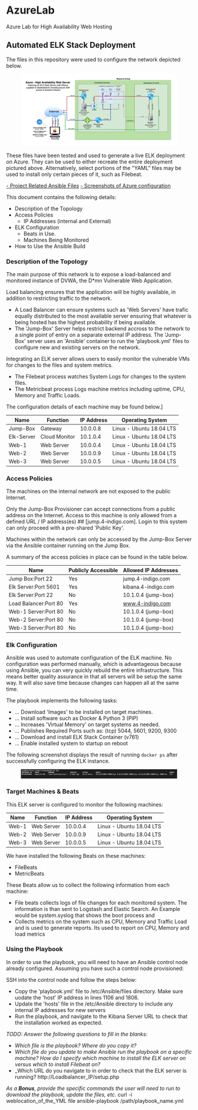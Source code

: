 # AzureLab
Azure Lab for High Availability Web Hosting
## Automated ELK Stack Deployment

The files in this repository were used to configure the network depicted below.

<figure><img src="/Diagrams/Azure.png"><figcaption></figcaption></figure>
These files have been tested and used to generate a live ELK deployment on Azure. They can be used to either recreate the entire deployment pictured above. Alternatively, select portions of the "YAML" files may be used to install only certain pieces of it, such as Filebeat.


<a href="https://github.com/wjanness/Azure/tree/main/Ansible">- Project Related Ansible Files</a>
<a href="https://github.com/wjanness/Azure/tree/main/Homework.md">- Screenshots of Azure configuration</a>

This document contains the following details:
- Description of the Topology
- Access Policies
  - IP Addresses (internal and External)
- ELK Configuration
  - Beats in Use.
  - Machines Being Monitored
- How to Use the Ansible Build


### Description of the Topology

The main purpose of this network is to expose a load-balanced and monitored instance of DVWA, the D*mn Vulnerable Web Application.

Load balancing ensures that the application will be highly available, in addition to restricting traffic to the network.
- A Load Balancer can ensure systems such as 'Web Servers' have trafic equally distributed to the most available server ensuring that whatever is being hosted has the highest probability if being available. 
- The 'Jump-Box' Server helps restrict backend accross to the network to a single point of entry on a separate external IP address. The 'Jump-Box' server uses an 'Ansible' container to run the 'playbook.yml' files to configure new and existing servers on the network.

Integrating an ELK server allows users to easily monitor the vulnerable VMs for changes to the files and system metrics.
- The Filebeat process watches System Logs for changes to the system files. 
- The Metricbeat process Logs machine metrics including uptime, CPU, Memory and Traffic Loads.

The configuration details of each machine may be found below.]

| Name       | Function      | IP Address | Operating System           |
|------------|---------------|------------|----------------------------|
| Jump-Box   | Gateway       | 10.0.0.8   | Linux - Ubuntu 18.04 LTS   |
| Elk-Server | Cloud Monitor | 10.1.0.4   | Linux - Ubuntu 18.04 LTS   |
| Web-1      | Web Server    | 10.0.0.4   | Linux - Ubuntu 18.04 LTS   |
| Web-2      | Web Server    | 10.0.0.9   | Linux - Ubuntu 18.04 LTS   |
| Web-3      | Web Server    | 10.0.0.5   | Linux - Ubuntu 18.04 LTS   |


### Access Policies

The machines on the internal network are not exposed to the public Internet. 

Only the Jump-Box Provisioner can accept connections from a public address on the Internet. Access to this machine is only allowed from a defined URL / IP address(es) ## [jump.4-indigo.com]. Login to this system can only proceed with a pre-shared 'Public Key'.

Machines within the network can only be accessed by the Jump-Box Server via the Ansible container running on the Jump Box.

A summary of the access policies in place can be found in the table below.

| Name                  | Publicly Accessible | Allowed IP Addresses |
|-----------------------|---------------------|----------------------|
| Jump Box:Port 22      | Yes                 | jump.4-indigo.com    |
| Elk Server:Port 5601  | Yes                 | kibana.4-indigo.com  |
| Elk Server:Port 22    | No                  | 10.1.0.4 (jump-box)  |
| Load Balancer:Port 80 | Yes                 | www.4-indigo.com     |
| Web-1 Server:Port 80  | No                  | 10.1.0.4 (jump-box)  |
| Web-2 Server:Port 80  | No                  | 10.1.0.4 (jump-box)  |
| Web-3 Server:Port 80  | No                  | 10.1.0.4 (jump-box)  |


### Elk Configuration

Ansible was used to automate configuration of the ELK machine. No configuration was performed manually, which is advantageous because using Ansible, you can very quickly rebuild the entire infrastructure. This means better quality assurance in that all servers will be setup the same way. It will also save time because changes can happen all at the same time.

The playbook implements the following tasks:
- ... Download 'Images' to be installed on target machines. 
- ... Install software such as Docker & Python 3 (PIP)
- ... Increases 'Virtual Memory' on target systems as needed.
- ... Publishes Required Ports such as: (tcp) 5044, 5601, 9200, 9300 
- ... Download and install ELK Stack Container (v761)
- ... Enable installed system to startup on reboot

The following screenshot displays the result of running `docker ps` after successfully configuring the ELK instance.
<figure><img src="/Images/Docker_PS.png"><figcaption></figcaption></figure>

### Target Machines & Beats
This ELK server is configured to monitor the following machines:

| Name       | Function      | IP Address | Operating System           |
|------------|---------------|------------|----------------------------|
| Web-1      | Web Server    | 10.0.0.4   | Linux - Ubuntu 18.04 LTS   |
| Web-2      | Web Server    | 10.0.0.9   | Linux - Ubuntu 18.04 LTS   |
| Web-3      | Web Server    | 10.0.0.5   | Linux - Ubuntu 18.04 LTS   |

We have installed the following Beats on these machines:
- FileBeats
- MetricBeats

These Beats allow us to collect the following information from each machine:
- File beats collects logs of file changes for each monitored system. The information is than sent to Logstash and Elastic Search. An Example would be    system.syslog that shows the boot process and 
- Collects metrics on the system such as CPU, Memory and Traffic Load and is used to generate reports. Its used to report on CPU, Memory and load metrics

### Using the Playbook
In order to use the playbook, you will need to have an Ansible control node already configured. Assuming you have such a control node provisioned: 

SSH into the control node and follow the steps below:
- Copy the 'playbook.yml' file to /etc/Ansible/files directory. Make sure uodate the 'host' IP address in lines 1106 and 1806.
- Update the 'hosts' file in the /etc/Ansible directory to include any internal IP addresses for new servers
- Run the playbook, and navigate to the Kibana Server URL to check that the installation worked as expected.

_TODO: Answer the following questions to fill in the blanks:_
- _Which file is the playbook? Where do you copy it?_
- _Which file do you update to make Ansible run the playbook on a specific machine? How do I specify which machine to install the ELK server on versus which to install Filebeat on?_
- _Which URL do you navigate to in order to check that the ELK server is running? http://Loadbalancer_IP/setup.php

_As a **Bonus**, provide the specific commands the user will need to run to download the playbook, update the files, etc._ 
curl -i weblocation_of_the_YML file
ansible-playbook /path/playbook_name.yml
